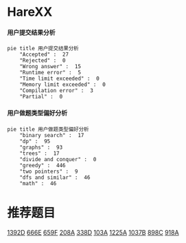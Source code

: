 # HareXX

<!-- tabs:start -->



#### **用户提交结果分析**

```mermaid
pie title 用户提交结果分析
    "Accepted" :  27
    "Rejected" :  0
    "Wrong answer" :  15
    "Runtime error" :  5
    "Time limit exceeded" :  0
    "Memory limit exceeded" :  0
    "Compilation error" :  3
    "Partial" :  0
```

#### **用户做题类型偏好分析**

```mermaid
pie title 用户做题类型偏好分析
    "binary search" :  17
    "dp" :  95
    "graphs" :  93
    "trees" :  17
    "divide and conquer" :  0
    "greedy" :  446
    "two pointers" :  9
    "dfs and similar" :  46
    "math" :  46
```



<!-- tabs:end -->
# 推荐题目
[1392D](https://codeforces.com/contest/1392/problem/D)
[666E](https://codeforces.com/contest/666/problem/E)
[659F](https://codeforces.com/contest/659/problem/F)
[208A](https://codeforces.com/contest/208/problem/A)
[338D](https://codeforces.com/contest/338/problem/D)
[103A](https://codeforces.com/contest/103/problem/A)
[1225A](https://codeforces.com/contest/1225/problem/A)
[1037B](https://codeforces.com/contest/1037/problem/B)
[898C](https://codeforces.com/contest/898/problem/C)
[918A](https://codeforces.com/contest/918/problem/A)
